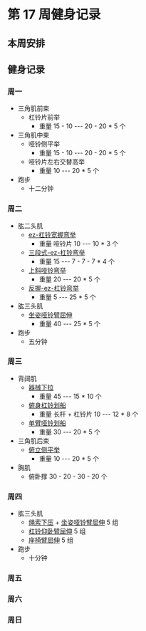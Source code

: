 # 第 17 周健身记录

## 本周安排

## 健身记录

### 周一

- 三角肌前束
  - 杠铃片前举
    - 重量 15 - 10 --- 20 - 20 \* 5 个
- 三角肌中束
  - 哑铃侧平举
    - 重量 15 - 10 --- 20 - 20 \* 5 个
  - 哑铃片左右交替高举
    - 重量 10 --- 20 \* 5 个
- 跑步
  - 十二分钟

### 周二

- 肱二头肌
  - [ez-杠铃宽握弯举][ez-杠铃宽握弯举]
    - 重量 哑铃片 10 --- 10 \* 3 个
  - [三段式-ez-杠铃弯举][三段式-ez-杠铃弯举]
    - 重量 15 --- 7 - 7 - 7 \* 4 个
  - [上斜哑铃弯举][上斜哑铃弯举]
    - 重量 20 --- 20 \* 5 个
  - [反握-ez-杠铃弯举][反握-ez-杠铃弯举]
    - 重量 5 --- 25 \* 5 个
- 肱三头肌
  - [坐姿哑铃臂屈伸][坐姿哑铃臂屈伸]
    - 重量 40 --- 25 \* 5 个
- 跑步
  - 五分钟

### 周三

- 背阔肌
  - [器械下拉][器械下拉]
    - 重量 45 --- 15 \* 10 个
  - [俯身杠铃划船][俯身杠铃划船]
    - 重量 长杆 + 杠铃片 10 --- 12 \* 8 个
  - [单臂哑铃划船][单臂哑铃划船]
    - 重量 30 --- 20 \* 5 个
- 三角肌后束
  - [俯立侧平举][俯立侧平举]
    - 重量 10 --- 20 \* 5 个
- 胸肌
  - 俯卧撑 30 - 20 - 30 - 20 个

### 周四

- 肱三头肌
  - [绳索下压][绳索下压] + [坐姿哑铃臂屈伸][坐姿哑铃臂屈伸] 5 组
  - [杠铃仰卧臂屈伸][杠铃仰卧臂屈伸] 5 组
  - [座椅臂屈伸][座椅臂屈伸] 5 组
- 跑步
  - 十分钟

### 周五

### 周六

### 周日

[ez-杠铃宽握弯举]: https://github.com/jsjzh/fitness-best-practice/blob/master/%E5%8A%A8%E4%BD%9C%E5%BA%93/%E9%83%A8%E4%BD%8D/04-%E8%87%82%E9%83%A8.md#ez-%E6%9D%A0%E9%93%83%E5%AE%BD%E6%8F%A1%E5%BC%AF%E4%B8%BE 'ez-杠铃宽握弯举'
[三段式-ez-杠铃弯举]: https://github.com/jsjzh/fitness-best-practice/blob/master/%E5%8A%A8%E4%BD%9C%E5%BA%93/%E9%83%A8%E4%BD%8D/04-%E8%87%82%E9%83%A8.md#%E4%B8%89%E6%AE%B5%E5%BC%8F-ez-%E6%9D%A0%E9%93%83%E5%BC%AF%E4%B8%BE '三段式-ez-杠铃弯举'
[上斜哑铃弯举]: https://github.com/jsjzh/fitness-best-practice/blob/master/%E5%8A%A8%E4%BD%9C%E5%BA%93/%E9%83%A8%E4%BD%8D/04-%E8%87%82%E9%83%A8.md#%E4%B8%8A%E6%96%9C%E5%93%91%E9%93%83%E5%BC%AF%E4%B8%BE '上斜哑铃弯举'
[反握-ez-杠铃弯举]: https://github.com/jsjzh/fitness-best-practice/blob/master/%E5%8A%A8%E4%BD%9C%E5%BA%93/%E9%83%A8%E4%BD%8D/04-%E8%87%82%E9%83%A8.md#%E5%8F%8D%E6%8F%A1-ez-%E6%9D%A0%E9%93%83%E5%BC%AF%E4%B8%BE '反握-ez-杠铃弯举'
[器械下拉]: https://github.com/jsjzh/fitness-best-practice/blob/master/%E5%8A%A8%E4%BD%9C%E5%BA%93/%E9%83%A8%E4%BD%8D/05-%E8%83%8C%E9%83%A8.md#%E5%99%A8%E6%A2%B0%E4%B8%8B%E6%8B%89 '器械下拉'
[俯身杠铃划船]: https://github.com/jsjzh/fitness-best-practice/blob/master/%E5%8A%A8%E4%BD%9C%E5%BA%93/%E9%83%A8%E4%BD%8D/05-%E8%83%8C%E9%83%A8.md#%E4%BF%AF%E8%BA%AB%E6%9D%A0%E9%93%83%E5%88%92%E8%88%B9 '俯身杠铃划船'
[单臂哑铃划船]: https://github.com/jsjzh/fitness-best-practice/blob/master/%E5%8A%A8%E4%BD%9C%E5%BA%93/%E9%83%A8%E4%BD%8D/05-%E8%83%8C%E9%83%A8.md#%E5%8D%95%E8%87%82%E5%93%91%E9%93%83%E5%88%92%E8%88%B9 '单臂哑铃划船'
[俯立侧平举]: https://github.com/jsjzh/fitness-best-practice/blob/master/%E5%8A%A8%E4%BD%9C%E5%BA%93/%E9%83%A8%E4%BD%8D/02-%E8%82%A9%E9%83%A8.md#%E4%BF%AF%E7%AB%8B%E4%BE%A7%E5%B9%B3%E4%B8%BE '俯立侧平举'
[坐姿哑铃臂屈伸]: https://github.com/jsjzh/fitness-best-practice/blob/master/%E5%8A%A8%E4%BD%9C%E5%BA%93/%E9%83%A8%E4%BD%8D/04-%E8%87%82%E9%83%A8.md#%E5%9D%90%E5%A7%BF%E5%93%91%E9%93%83%E8%87%82%E5%B1%88%E4%BC%B8 '坐姿哑铃臂屈伸'
[绳索下压]: https://github.com/jsjzh/fitness-best-practice/blob/master/%E5%8A%A8%E4%BD%9C%E5%BA%93/%E9%83%A8%E4%BD%8D/04-%E8%87%82%E9%83%A8.md#%E7%BB%B3%E7%B4%A2%E4%B8%8B%E5%8E%8B '绳索下压'
[杠铃仰卧臂屈伸]: https://github.com/jsjzh/fitness-best-practice/blob/master/%E5%8A%A8%E4%BD%9C%E5%BA%93/%E9%83%A8%E4%BD%8D/04-%E8%87%82%E9%83%A8.md#%E6%9D%A0%E9%93%83%E4%BB%B0%E5%8D%A7%E8%87%82%E5%B1%88%E4%BC%B8 '杠铃仰卧臂屈伸'
[座椅臂屈伸]: https://github.com/jsjzh/fitness-best-practice/blob/master/%E5%8A%A8%E4%BD%9C%E5%BA%93/%E9%83%A8%E4%BD%8D/04-%E8%87%82%E9%83%A8.md#%E5%BA%A7%E6%A4%85%E8%87%82%E5%B1%88%E4%BC%B8 '座椅臂屈伸'
